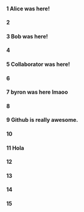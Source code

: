 #### 1 Alice was here!
#### 2
#### 3 Bob was here!
#### 4
#### 5 Collaborator was here!
#### 6
#### 7 byron was here lmaoo
#### 8
#### 9 Github is really awesome.
#### 10
#### 11 Hola 
#### 12
#### 13
#### 14
#### 15